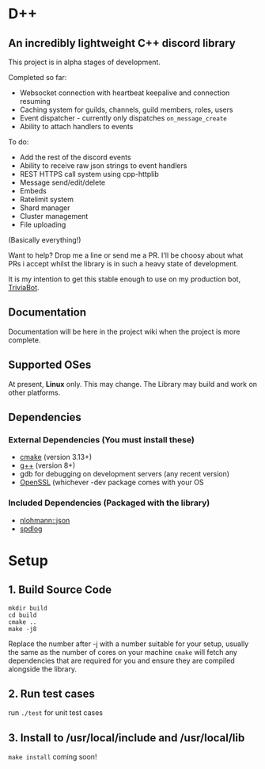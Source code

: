 # D++
## An incredibly lightweight C++ discord library

This project is in alpha stages of development.

Completed so far:

* Websocket connection with heartbeat keepalive and connection resuming
* Caching system for guilds, channels, guild members, roles, users
* Event dispatcher - currently only dispatches `on_message_create`
* Ability to attach handlers to events

To do:

* Add the rest of the discord events
* Ability to receive raw json strings to event handlers
* REST HTTPS call system using cpp-httplib
* Message send/edit/delete
* Embeds
* Ratelimit system
* Shard manager
* Cluster management
* File uploading

(Basically everything!)

Want to help? Drop me a line or send me a PR. I'll be choosy about what PRs i accept whilst the library is in such a heavy state of development.

It is my intention to get this stable enough to use on my production bot, [TriviaBot](https://github.com/brainboxdotcc/triviabot).

## Documentation

Documentation will be here in the project wiki when the project is more complete.

## Supported OSes

At present, **Linux** only. This may change. The Library may build and work on other platforms.

## Dependencies

### External Dependencies (You must install these)
* [cmake](https://cmake.org/) (version 3.13+)
* [g++](https://gcc.gnu.org) (version 8+)
* gdb for debugging on development servers (any recent version)
* [OpenSSL](https://openssl.org/) (whichever -dev package comes with your OS

### Included Dependencies (Packaged with the library)
* [nlohmann::json](https://github.com/nlohmann/json)
* [spdlog](https://github.com/gabime/spdlog)

# Setup

## 1. Build Source Code

    mkdir build
    cd build
    cmake ..
    make -j8
    
Replace the number after -j with a number suitable for your setup, usually the same as the number of cores on your machine `cmake` will fetch any dependencies that are required for you and ensure they are compiled alongside the library.

## 2. Run test cases

run `./test` for unit test cases

## 3. Install to /usr/local/include and /usr/local/lib

`make install` coming soon!

